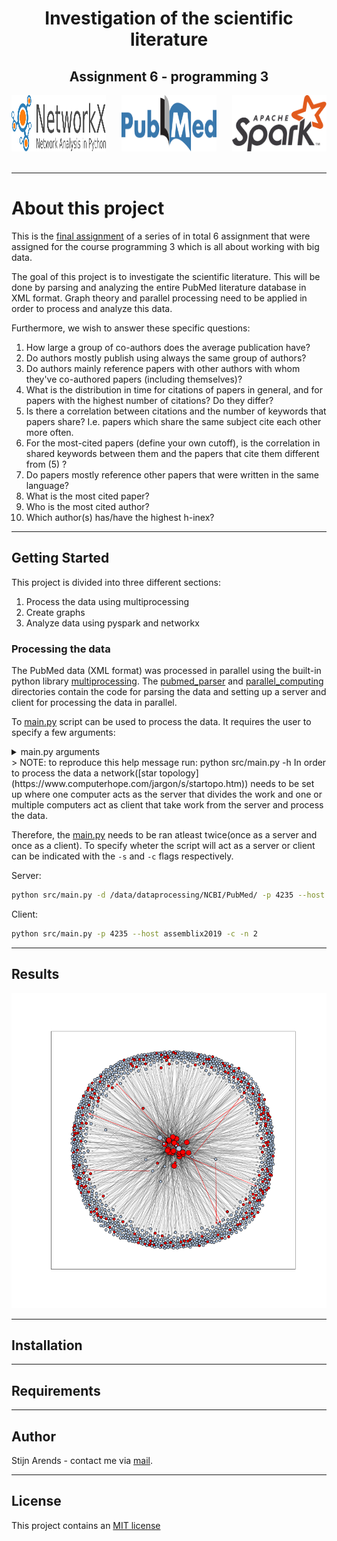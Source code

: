 <div id="top"></div>

<!-- [![Contributors][contributors-shield]][contributors-url] -->
<!-- [![MIT License][license-shield]][license-url] -->

<div align="center">
<h1 align="center">Investigation of the scientific literature</h1>
<h2 align="center">Assignment 6 - programming 3</h2>
  <a href="https://pubmed.ncbi.nlm.nih.gov/">
    <img src="figures/PubMed-Logo.png" alt="Logo" width="30%" height="90">
  </a>
  <a href="https://spark.apache.org/docs/latest/api/python/index.html">
    <img src="figures/Apache_Spark_logo.png" alt="spark" width="30%" height="90" align='right'>
  </a>
   <a href="https://networkx.org/">
    <img src="figures/networkx_logo.svg" alt="spark" width="30%" height="90" align='left'>
  </a>
</div>
<br>

* * *
# About this project
This is the [final assignment](https://bioinf.nl/~martijn/master/programming3/assignment6.html) of a series of in total 6 assignment that were assigned for the course programming 3 which is all about working with big data.

The goal of this project is to investigate the scientific literature. This will be done by parsing and analyzing the entire PubMed literature database in XML format. Graph theory and parallel processing need to be applied in order to process and analyze this data. 

Furthermore, we wish to answer these specific questions:
1. How large a group of co-authors does the average publication have?
2. Do authors mostly publish using always the same group of authors?
3. Do authors mainly reference papers with other authors with whom they've co-authored papers (including themselves)?
4. What is the distribution in time for citations of papers in general, and for papers with the highest number of citations? Do they differ?
5. Is there a correlation between citations and the number of keywords that papers share? I.e. papers which share the same subject cite each other more often.
6. For the most-cited papers (define your own cutoff), is the correlation in shared keywords between them and the papers that cite them different from (5) ?
7. Do papers mostly reference other papers that were written in the same language?
8. What is the most cited paper?
9. Who is the most cited author?
10. Which author(s) has/have the highest h-inex?

* * *
## Getting Started
This project is divided into three different sections:
1. Process the data using multiprocessing
2. Create graphs
3. Analyze data using pyspark and networkx

### Processing the data
The PubMed data (XML format) was processed in parallel using the built-in python library [multiprocessing](https://docs.python.org/3/library/multiprocessing.html). The [pubmed_parser](src/pubmed_parser/) and [parallel_computing](src/parallel_computing/) directories contain the code for parsing the data and setting up a server and client for processing the data in parallel. 

To [main.py](src/main.py) script can be used to process the data. It requires the user to specify a few arguments:

<details>
  <summary>main.py arguments</summary>

```bash
  -h, --help          show help message
  -d, --data_dir      Location of the PubMed data (XML)
  -o, --out-dir       The output directory to store the results - 
                      required if server mode is selected
  -p, --port_number   The port number
  --host              Host used
  -n                  Number of CPU used per client
  -s                  Server mode, can not be used together with -c
  -c                  Client mode, can not be used together with -s
```

</details>
> NOTE: to reproduce this help message run: python src/main.py -h
In order to process the data a network([star topology](https://www.computerhope.com/jargon/s/startopo.htm)) needs to be set up where one computer acts as the server that divides the work and one or multiple computers act as client that take work from the server and process the data. 

Therefore, the [main.py](src/main.py) needs to be ran atleast twice(once as a server and once as a client). To specify wheter the script will act as a server or client can be indicated with the `-s` and `-c` flags respectively.

Server:
```bash
python src/main.py -d /data/dataprocessing/NCBI/PubMed/ -p 4235 --host assemblix2019 -s -o /commons/dsls/dsph/2022/test/
```

Client: 
```bash
python src/main.py -p 4235 --host assemblix2019 -c -n 2
```

* * *
## Results

![graph_author](figures/common_authors_graph.png)

* * *
## Installation


* * *
## Requirements

* * *
## Author

Stijn Arends - contact me via [mail](mailto:s.arends@st.hanze.nl).

* * *
## License
This project contains an [MIT license](../LICENSE)

<!-- MARKDOWN LINKS & IMAGES -->
<!-- https://www.markdownguide.org/basic-syntax/#reference-style-links -->
[contributors-shield]: https://img.shields.io/github/contributors/stijn-arends/programming3.svg?style=for-the-badge
[contributors-url]: https://github.com/stijn-arends/programming3/graphs/contributors
[license-shield]: https://img.shields.io/github/license/stijn-arends/programming3.svg?style=for-the-badge
[license-url]: https://github.com/stijn-arends/programming3/blob/master/LICENSE.md
